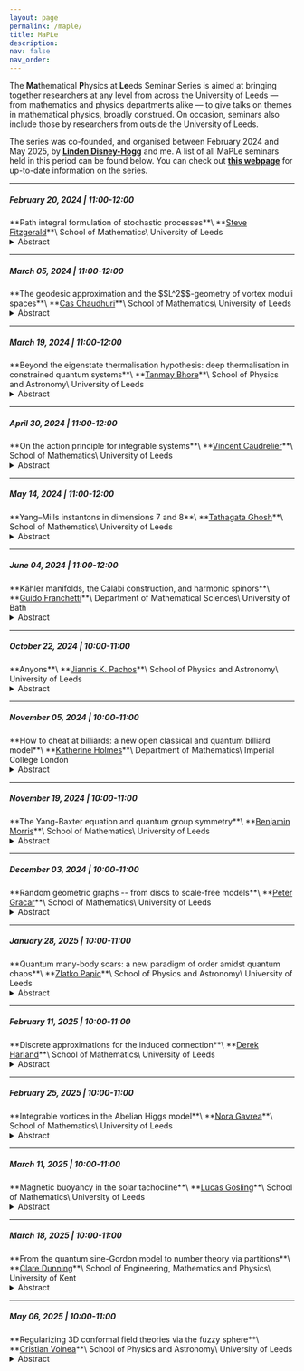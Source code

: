 ```yaml
---
layout: page
permalink: /maple/
title: MaPLe
description:
nav: false
nav_order:
---
```


The **Ma**thematical **P**hysics at **Le**eds Seminar Series is aimed at bringing together researchers at any level from across the University of Leeds — from mathematics and physics departments alike — to give talks on themes in mathematical physics, broadly construed. On occasion, seminars also include those by researchers from outside the University of Leeds.

The series was co-founded, and organised between February 2024 and May 2025, by **<a href="https://disneyhogg.github.io/personal_webpage/index.html" target="_self">Linden Disney-Hogg</a>** and me. A list of all MaPLe seminars held in this period can be found below. You can check out **<a href="https://mathsseminars.leeds.ac.uk/seminarseries/maple" target="_self">this webpage</a>** for up-to-date information on the series.

<hr>


<h5>February 20, 2024 | 11:00-12:00</h5>
**Path integral formulation of stochastic processes**\
**<a href="https://eps.leeds.ac.uk/maths/staff/4022/dr-steve-fitzgerald" target="_self">Steve Fitzgerald</a>**\
School of Mathematics\
University of Leeds

<details>
<summary>Abstract</summary>

Traditionally, stochastic processes are modelled one of two ways: a continuum Fokker-Planck approach, where a PDE is solved to determine the time evolution of the probability density, or a Langevin approach, where the SDE describing the system is sampled, and multiple simulations are used to collect statistics. There is also a third way: the functional or <i>path</i> integral. Originally developed by Wiener in the 1920s to model Brownian motion, path integrals were famously applied to quantum mechanics by Feynman in the 1950s. However, they also have much to offer to classical stochastic processes (and statistical physics).  

<br><br>

In this talk, I will introduce the formalism at a physicist’s level of rigour, and focus on determining the dominant contribution to the path integral when the noise is weak. There exists a remarkable correspondence between the most-probable stochastic paths and Hamiltonian dynamics in an effective potential [1, 2]. I will then discuss some applications as time permits, including reaction pathways conditioned on finite time [2]. We demonstrate that the most probable pathway at a finite time may be very different from the usual minimum energy path used to calculate the average reaction rate.  

<br><br>

[1] Ge, Hao, and Qian, Hong. <i>Int. J. Mod. Phys.</i> <b>B 26.24</b> 1230012 (2012)    
<br>
[2] Fitzgerald, Steve, et al. <i>J. Chem. Phys.</i> <b>158</b>.12 (2023)

</details>

<hr>

<h5>March 05, 2024 | 11:00-12:00</h5>
**The geodesic approximation and the $$L^2$$-geometry of vortex moduli spaces**\
**<a href="https://eps.leeds.ac.uk/maths/pgr/10184/gautam-chaudhuri" target="_self">Cas Chaudhuri</a>**\
School of Mathematics\
University of Leeds

<details>
<summary>Abstract</summary>

The geodesic approximation is a method by which the low-energy/non-relativistic dynamics of solitons in a classical field theory are modelled by geodesics on a related <i>moduli space</i>. In practical terms, this reduces the problem of understanding soliton dynamics to studying the Riemannian geometry of the associated moduli space, often a more tractable problem. The moduli space constructed is also an object worthy of study in its own right, possessing canonical geometric structures beyond the Riemannian metric which can affect the soliton dynamics.

<br><br>

In this talk, I will introduce the geodesic approximation in the particular context of the dynamics of vortices in Abelian Yang-Mills-Higgs theory.
We will begin with a brief overview of Abelian YMH theory and the existence of vortex solitons, moving onto the existence and structure of static vortex moduli spaces, and the validity of the geodesic approximation in the low-energy regime. The second half of the talk will focus on finer details about the vortex moduli space including the construction of the <i>L</i>²-metric and some key geometric properties. Time permitting, we will mention some new results on how the vortex metric can itself be approximated in certain parametric limits.

</details>

<hr>

<h5>March 19, 2024 | 11:00-12:00</h5>
**Beyond the eigenstate thermalisation hypothesis: deep thermalisation in constrained quantum systems**\
**<a href="https://eps.leeds.ac.uk/physics/pgr/11864/tanmay-bhore" target="_self">Tanmay Bhore</a>**\
School of Physics and Astronomy\
University of Leeds

<details>
<summary>Abstract</summary>

The Eigenstate Thermalisation Hypothesis (ETH) is a powerful conjecture that explains the emergence of thermodynamics in isolated quantum systems. By postulating a connection between random matrix ensembles and deterministic unitary dynamics, ETH postulates that the reduced density matrix of a generic quantum system evolves to the universal form of a Gibbs ensemble. Then, "thermalisation" occurs as entanglement builds up between a subsystem and its complement.

<br><br>

Performing measurements on a complementary subsystem, however, can reveal finer nuances in the system's ability to thermalise. This concept, dubbed as "deep thermalisation", promises to generalize ETH and has been recently realised in experiments on Rydberg atom arrays [1, 2]. In this talk, I will give a brief introduction to ETH and introduce this new formalism. I will also present the idea that systems which look "thermal" in the ETH sense can be highly "non-thermal" when probed through the lens of deep thermalisation [3]. This finding will be illustrated on several constrained models that describe slow relaxation in quantum glasses and quantum many-body scars in Rydberg atom arrays.

<br><br>

[1] <a href="https://journals.aps.org/prxquantum/abstract/10.1103/PRXQuantum.4.010311" target="_self">https://journals.aps.org/prxquantum/abstract/10.1103/PRXQuantum.4.010311</a>   
<br>
[2] <a href="https://www.nature.com/articles/s41586-022-05442-1" target="_self">https://www.nature.com/articles/s41586-022-05442-1</a>
<br>
[3] <a href="https://journals.aps.org/prb/abstract/10.1103/PhysRevB.108.104317" target="_self">https://journals.aps.org/prb/abstract/10.1103/PhysRevB.108.104317</a>

</details>

<hr>

<h5>April 30, 2024 | 11:00-12:00</h5>
**On the action principle for integrable systems**\
**<a href="https://eps.leeds.ac.uk/maths/staff/4011/dr-vincent-caudrelier" target="_self">Vincent Caudrelier</a>**\
School of Mathematics\
University of Leeds

<details>
<summary>Abstract</summary>

The principle of least action associated to Lagrangians is a fundamental notion in many areas of science. Its alter ego, the Hamiltonian formalism, is just as fundamental. In many instances, one can pass from one to the other (Legendre transform) and choose what is best suited to the task at hand. A famous development of the 20th century is quantum mechanics, where one saw the Lagrangian formulation come back in full force with Feynman's breakthrough after canonical quantisation based on the Hamiltonian formalism had been the method of reference since the birth of the theory. When it comes to integrable systems, which possess a large amount of symmetries, the picture has been skewed towards the Hamiltonian formulation where the Liouville-Arnold theorem plays a crucial role. It was only in 2009, here in Leeds, that a Lagrangian framework emerged which encodes integrability via a generalised variational principle. I will present this framework and illustrate it in the simplest context of finite-dimensional systems (classical mechanics). I will sketch how the main ideas go over to field theory. Finally, I will briefly touch upon an important motivation for this programme: the quantisation of integrable systems via Feynman's path integral.

</details>

<hr>

<h5>May 14, 2024 | 11:00-12:00</h5>
**Yang–Mills instantons in dimensions 7 and 8**\
**<a href="https://eps.leeds.ac.uk/maths/pgr/8675/tathagata-ghosh" target="_self">Tathagata Ghosh</a>**\
School of Mathematics\
University of Leeds


<details>
<summary>Abstract</summary>

In this talk I will gently introduce the notion of Yang–Mills instantons in higher dimensions, in particular, in dimensions 7 and 8. I will also briefly discuss the current research in this area, including my own, and how it fits into the bigger picture.

<br><br>

After reviewing 4-dimensional instantons, I will discuss the main physical motivations behind higher-dimensional instantons, by following the historical development of the subject. Then, I will introduce Güraydin–Nicolai instantons and Fairlie–Nuyts–Fubini–Nicolai (FNFN) instantons on ℝ⁷ and ℝ⁸ respectively. These are the earliest examples of instantons in dimensions 7 and 8 respectively, analogous to the BPST instantons on ℝ⁴.

<br><br>

Finally, I will briefly explain how my own research on the deformation theory of instantons on asymptotically conical manifolds can provide many important properties of these instantons.

</details>

<hr>


<h5>June 04, 2024 | 11:00-12:00</h5>
**Kähler manifolds, the Calabi construction, and harmonic spinors**\
**<a href="https://researchportal.bath.ac.uk/en/persons/guido-franchetti" target="_self">Guido Franchetti</a>**\
Department of Mathematical Sciences\
University of Bath

<details>
<summary>Abstract</summary>

Harmonic spinors, that is, solutions of the massless Dirac equation, have been the object of considerable interest for both the mathematical and physical communities. In the talk I will show how the rich structure of Kähler manifolds allows to recast the Dirac equation in a way which makes obtaining explicit solutions easier. The method will be applied to the Eguchi-Hanson manifold, for which we show how to reproduce known solutions, and to more general Ricci-flat Kähler manifolds obtained via the Calabi construction, for which we present new solutions.

</details>

<hr>


<h5>October 22, 2024 | 10:00-11:00</h5>
**Anyons**\
**<a href="https://theory.leeds.ac.uk/jiannis-pachos" target="_self">Jiannis K. Pachos</a>**\
School of Physics and Astronomy\
University of Leeds

<details>
<summary>Abstract</summary>

Anyons are quasiparticles in two-dimensional systems that show statistical properties very distinct from those of bosons or fermions. While their isolated observation has not yet been achieved, it is possible to perform quantum simulations with physical systems that reveal central properties of anyons. In this talk I will present encoding and manipulation of anyons with quantum technology platforms that reveal their exotic statistical properties with the goal of eventually employing them for topological quantum computation.

</details>

<hr>

<h5>November 05, 2024 | 10:00-11:00</h5>
**How to cheat at billiards: a new open classical and quantum billiard model**\
**<a href="https://katherineholmespublic.wordpress.com" target="_self">Katherine Holmes</a>**\
Department of Mathematics\
Imperial College London

<details>
<summary>Abstract</summary>

The classical billiard model has been used to study dynamical systems and chaos theory. Its quantum counterpart is the quantum billiard model, a toy model of quantum optical systems in QED cavities and quantum dots. The billiard model in both the classical and quantum regimes has been well-documented in the literature, with a multitude of variations having been constructed. In recent years, we have seen the introduction of leaky billiards, billiards with loss mechanics such as internal holes and permeable boundaries.

<br><br>

In this talk, I will introduce the billiard model and debut a new classical leaky billiard model with a permeable internal region. This model allows for the study of intricate structures on the Poincaré-Birkhoff phase space via intensity landscapes. The talk will conclude with a discussion of what may be the quantum and semiclassical counterpart to this classical leaky billiard.

<br><br>

This talk is based on a paper soon to be released on arXiv: <i>Intensity landscapes in elliptical and oval billiards with a circular absorbing region</i>. The final section will implement semiclassical methods inspired by a recent PRL: <i>Husimi dynamics generated by non-Hermitian Hamiltonians</i>, 2023.


</details>

<hr>

<h5>November 19, 2024 | 10:00-11:00</h5>
**The Yang-Baxter equation and quantum group symmetry**\
**<a href="https://eps.leeds.ac.uk/maths/pgr/11714/benjamin-morris" target="_self">Benjamin Morris</a>**\
School of Mathematics\
University of Leeds

<details>
<summary>Abstract</summary>

We begin with an introduction to the Yang-Baxter equation, as a master equation for integrability in 2D lattice models in statistical mechanics. We will see that through the classification of (classes of) solutions to this equation it is natural to consider solutions related to physical symmetries known as quantum groups. We will then discuss a scheme for obtaining factorised solutions to the Yang-Baxter equation in a class of infinite-dimensional representations of the quantum group <i>U𝑞sl(n)</i>.

</details>

<hr>

<h5>December 03, 2024 | 10:00-11:00</h5>
**Random geometric graphs -- from discs to scale-free models**\
**<a href="https://eps.leeds.ac.uk/maths/staff/13156/dr-peter-gracar" target="_self">Peter Gracar</a>**\
School of Mathematics\
University of Leeds

<details>
<summary>Abstract</summary>

We take a look at several random geometric graphs (RGG) with increasing levels of complexity, starting from the classical Gilbert disc model with fixed radius and up to the weight-dependent random connection model. At each step, we discuss the heuristics of what the newly added complexity changes in the behaviour of the models and how it affects the criticality of the largest connected component and the typical distance between two points of this component.


</details>

<hr>


<h5>January 28, 2025 | 10:00-11:00</h5>
**Quantum many-body scars: a new paradigm of order amidst quantum chaos**\
**<a href="https://theory.leeds.ac.uk/zlatko-papic" target="_self">Zlatko Papic</a>**\
School of Physics and Astronomy\
University of Leeds

<details>
<summary>Abstract</summary>

The quest to understand out-of-equilibrium behaviour of complex quantum systems represents one of the frontiers of contemporary quantum science. For a long time, the prevailing belief has been that complex quantum systems, comprising many interacting degrees of freedom, all suffer the same inevitable fate: that of thermalisation, whereby the system relaxes towards a featureless thermal state, completely "forgetting" its initial condition. However, a flurry of recent works has unearthed a new paradigm of behaviour in many well-known physical systems, including Rydberg atoms, lattice gauge theories, and certain kinds of frustrated magnets. Such systems have been understood to possess a subtle breakdown of ergodicity, now commonly known as "quantum many-body scars".  Quantum many-body scars exhibit fascinating properties, such as extreme sensitivity to initial conditions: while a system initialised randomly undergoes chaotic dynamics and thermalisation, specific initial conditions can result in persistent dynamical revivals, surpassing native thermalisation timescales. The discovery of quantum many-body scars has not only deepened our understanding of many-body quantum mechanics, but it also has direct practical relevance for improving the control over the delicate physical phenomena underpinning quantum technologies. In this talk, I will present a pedagogical overview of this fascinating new field of physics, highlighting a few of the remaining mysteries for theory and future experiments.

</details>

<hr>

<h5>February 11, 2025 | 10:00-11:00</h5>
**Discrete approximations for the induced connection**\
**<a href="https://eps.leeds.ac.uk/maths/staff/4034/dr-derek-harland" target="_self">Derek Harland</a>**\
School of Mathematics\
University of Leeds

<details>
<summary>Abstract</summary>

The induced connection is a natural connection on a subbundle of a vector bundle. In physics, it is known as the Berry connection, and its parallel transport operators give rise to the Berry phase. In this talk I will explain exactly what the Berry/induced connection is and present some work I have done on finding numerical approximations to its parallel transport. This will lead to some interesting(?) questions for the algebraists in the audience!

</details>

<hr>

<h5>February 25, 2025 | 10:00-11:00</h5>
**Integrable vortices in the Abelian Higgs model**\
**<a href="https://eps.leeds.ac.uk/maths/pgr/15317/nora-gavrea" target="_self">Nora Gavrea</a>**\
School of Mathematics\
University of Leeds

<details>
<summary>Abstract</summary>

Vortices are 2-dimensional topological solitons defined on a Riemann surface in the context of the Abelian Higgs model. Physically, they model magnetic flux tubes in superconductors. At critical coupling, they satisfy a 1st order system of PDEs called the Bogomolny equations. I will first review the derivation of these equations using a Bogomolny argument, and then derive the Taubes equation. Next, I will introduce a generalised Abelian Higgs energy functional, which gives rise to 5 different vortex equations (this has been carefully investigated by Nicholas Manton). For a constant curvature base surface, these equations turn out to be integrable, reducing to a Liouville equation. One can obtain further integrable vortex equations by choosing suitable conformal factors, and in this case, the Taubes equation becomes the sinh-Gordon or Tzitzeica equation. If we assume radial symmetry, these are equivalent to a Painlevé III ODE. I will discuss the construction of these vortices for the rest of the talk, which is a joint work with Maciej Dunajski.

</details>

<hr>

<h5>March 11, 2025 | 10:00-11:00</h5>
**Magnetic buoyancy in the solar tachocline**\
**<a href="https://eps.leeds.ac.uk/maths/pgr/11712/lucas-gosling" target="_self">Lucas Gosling</a>**\
School of Mathematics\
University of Leeds

<details>
<summary>Abstract</summary>

Magnetic buoyancy is the phenomenon for strong magnetic fields to reduce the pressure of electrically-conducting plasma, which can lead to gravitational instabilities. Starting from a toy model primarily of academic concern, magnetic buoyancy was seen as an interesting phenomenon with no known applications. Just one year after its conception, Eugene N. Parker hypothesised that magnetic buoyancy could be a component of the solar dynamo, explaining how the Sun uses this mechanism to redistribute its magnetic field generated deep beneath its surface. The first part of this talk will be a brief literature review summarising how our knowledge of magnetic buoyancy evolved over time, and how its applications were discovered.

<br><br>

The second part of the talk will focus on overstability, i.e., states which exhibit oscillations which grow in time. There are two well-known physical mechanisms within the magnetic buoyancy instability (MBI) which drive overstable modes. I will describe these physical mechanisms and present the findings of my second paper, including the discovery of a third mechanism for overstability. Furthermore, generalising MBI to include variable diffusion restricts overstability, and our newly discovered mechanism is the only one possible in solar interiors. However, our fluid model does not provide sufficient physical insight to describe it, and we instead create a secondary flux tube model to capture the physics of the problem.

</details>

<hr>

<h5>March 18, 2025 | 10:00-11:00</h5>
**From the quantum sine-Gordon model to number theory via partitions**\
**<a href="https://www.kent.ac.uk/mathematics-statistics-actuarial-science/people/414/dunning-clare" target="_self">Clare Dunning</a>**\
School of Engineering, Mathematics and Physics\
University of Kent

<details>
<summary>Abstract</summary>

Partitions of integers play a role in a variety of fields including number theory, representation theory and random matrix theory as well as being of independent interest in enumerative combinatorics. I will present several key concepts and discuss various places where partitions have arisen in my research.

</details>

<hr>


<h5>May 06, 2025 | 10:00-11:00</h5>
**Regularizing 3D conformal field theories via the fuzzy sphere**\
**<a href="https://eps.leeds.ac.uk/physics/pgr/11878/cristian-voinea" target="_self">Cristian Voinea</a>**\
School of Physics and Astronomy\
University of Leeds

<details>
<summary>Abstract</summary>

Understanding the universal properties of continuous phase transitions has been a long-standing area of focus. A powerful tool in this endeavor have been conformal field theories (CFTs) — a class of interacting field theories with a rich symmetry structure that can emerge in statistical mechanics models tuned to a critical point. The recently introduced “fuzzy sphere” method has enabled accurate numerical regularizations of certain three-dimensional (3D) CFTs. The regularization is provided by the non-commutative geometry of the lowest Landau level filled by electrons, such that the charge sector is trivially gapped due to the Pauli exclusion principle at filling factor ν = 1, while the electron spins encode the desired CFT. In this talk, along with key concepts for CFT in 3D, I will provide an overview of the fuzzy sphere method and its application to the paradigmatic 3D Ising CFT. I will also present recent results for encoding the same CFT using strongly correlated fractional quantum Hall states, setting the stage for the fuzzy-sphere exploration of conformal critical points between topologically ordered states.

</details>
